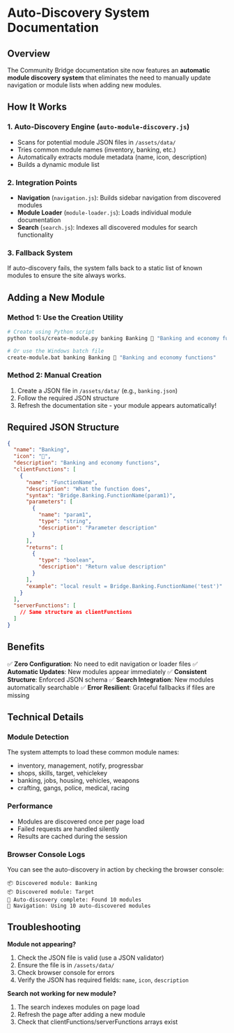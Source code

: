 # Auto-Discovery System Documentation

## Overview

The Community Bridge documentation site now features an **automatic module discovery system** that eliminates the need to manually update navigation or module lists when adding new modules.

## How It Works

### 1. **Auto-Discovery Engine** (`auto-module-discovery.js`)
- Scans for potential module JSON files in `/assets/data/`
- Tries common module names (inventory, banking, etc.)
- Automatically extracts module metadata (name, icon, description)
- Builds a dynamic module list

### 2. **Integration Points**
- **Navigation** (`navigation.js`): Builds sidebar navigation from discovered modules
- **Module Loader** (`module-loader.js`): Loads individual module documentation
- **Search** (`search.js`): Indexes all discovered modules for search functionality

### 3. **Fallback System**
If auto-discovery fails, the system falls back to a static list of known modules to ensure the site always works.

## Adding a New Module

### Method 1: Use the Creation Utility
```bash
# Create using Python script
python tools/create-module.py banking Banking 🏦 "Banking and economy functions"

# Or use the Windows batch file
create-module.bat banking Banking 🏦 "Banking and economy functions"
```

### Method 2: Manual Creation
1. Create a JSON file in `/assets/data/` (e.g., `banking.json`)
2. Follow the required JSON structure
3. Refresh the documentation site - your module appears automatically!

## Required JSON Structure

```json
{
  "name": "Banking",
  "icon": "🏦",
  "description": "Banking and economy functions",
  "clientFunctions": [
    {
      "name": "FunctionName",
      "description": "What the function does",
      "syntax": "Bridge.Banking.FunctionName(param1)",
      "parameters": [
        {
          "name": "param1",
          "type": "string",
          "description": "Parameter description"
        }
      ],
      "returns": [
        {
          "type": "boolean",
          "description": "Return value description"
        }
      ],
      "example": "local result = Bridge.Banking.FunctionName('test')"
    }
  ],
  "serverFunctions": [
    // Same structure as clientFunctions
  ]
}
```

## Benefits

✅ **Zero Configuration**: No need to edit navigation or loader files
✅ **Automatic Updates**: New modules appear immediately
✅ **Consistent Structure**: Enforced JSON schema
✅ **Search Integration**: New modules automatically searchable
✅ **Error Resilient**: Graceful fallbacks if files are missing

## Technical Details

### Module Detection
The system attempts to load these common module names:
- inventory, management, notify, progressbar
- shops, skills, target, vehiclekey
- banking, jobs, housing, vehicles, weapons
- crafting, gangs, police, medical, racing

### Performance
- Modules are discovered once per page load
- Failed requests are handled silently
- Results are cached during the session

### Browser Console Logs
You can see the auto-discovery in action by checking the browser console:
```
📦 Discovered module: Banking
📦 Discovered module: Target
🎯 Auto-discovery complete: Found 10 modules
🧭 Navigation: Using 10 auto-discovered modules
```

## Troubleshooting

**Module not appearing?**
1. Check the JSON file is valid (use a JSON validator)
2. Ensure the file is in `/assets/data/`
3. Check browser console for errors
4. Verify the JSON has required fields: `name`, `icon`, `description`

**Search not working for new module?**
1. The search indexes modules on page load
2. Refresh the page after adding a new module
3. Check that clientFunctions/serverFunctions arrays exist
